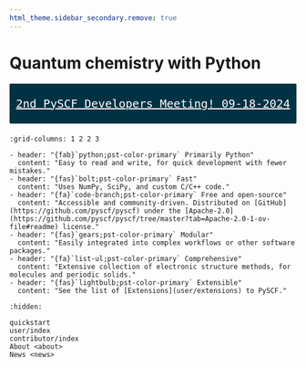 ```yaml
---
html_theme.sidebar_secondary.remove: true
---
```


# Quantum chemistry with Python 

<div style="background-color: #013243; padding: 5px; border-radius: 2px; font-family: monospace; font-size: 20px; color: white; display: flex; justify-content: center; align-items: center; height: 60px; text-align: center; margin-bottom: 20px;">

  <p style="margin: 0;">
    <a href="news.html" style="color: white;">2nd PySCF Developers Meeting! 09-18-2024</a>
  </p>

</div>

```{gallery-grid}
:grid-columns: 1 2 2 3

- header: "{fab}`python;pst-color-primary` Primarily Python"
  content: "Easy to read and write, for quick development with fewer mistakes."
- header: "{fas}`bolt;pst-color-primary` Fast"
  content: "Uses NumPy, SciPy, and custom C/C++ code."
- header: "{fa}`code-branch;pst-color-primary` Free and open-source"
  content: "Accessible and community-driven. Distributed on [GitHub](https://github.com/pyscf/pyscf) under the [Apache-2.0](https://github.com/pyscf/pyscf/tree/master?tab=Apache-2.0-1-ov-file#readme) license."
- header: "{fas}`gears;pst-color-primary` Modular"
  content: "Easily integrated into complex workflows or other software packages."
- header: "{fa}`list-ul;pst-color-primary` Comprehensive"
  content: "Extensive collection of electronic structure methods, for molecules and periodic solids."
- header: "{fas}`lightbulb;pst-color-primary` Extensible"
  content: "See the list of [Extensions](user/extensions) to PySCF."
```

<!--- 
The Python-based Simulations of Chemistry Framework (PySCF) is an open-source
collection of electronic structure modules powered by Python. The package
provides a simple, lightweight, and efficient platform for quantum chemistry
calculations and methodology development.
PySCF can be used to simulate the properties of molecules, crystals, and
custom Hamiltonians using mean-field and post-mean-field methods.
To ensure ease of extensibility, almost all of the features in PySCF are
implemented in Python, while computationally critical parts are
implemented and optimized in C. Using this combined Python/C
implementation, the package is as efficient as the best existing C or Fortran
based quantum chemistry programs.
In addition to its core libraries, PySCF supports a rich
ecosystem of :ref:`installing_extproj`.
--->


```{toctree}
:hidden:

quickstart
user/index
contributor/index
About <about>
News <news>
```
